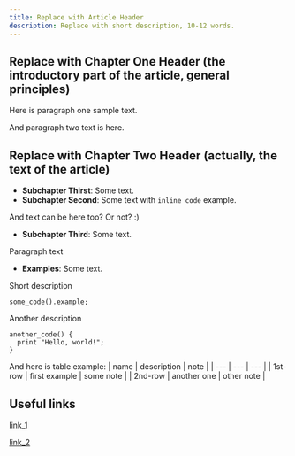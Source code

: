 ```yaml
---
title: Replace with Article Header
description: Replace with short description, 10-12 words.
---
```


## Replace with Chapter One Header (the introductory part of the article, general principles)

Here is paragraph one sample text.

And paragraph two text is here.

## Replace with Chapter Two Header (actually, the text of the article)

- **Subchapter Thirst**: Some text.
- **Subchapter Second**: Some text with `inline code` example.

And text can be here too? Or not? :)

- **Subchapter Third**: Some text.

Paragraph text

- **Examples**: Some text.

Short description
```
some_code().example;
```
Another description
```
another_code() {
  print "Hello, world!";
}
```
And here is table example:
| name | description | note | 
| --- | --- | --- |
| 1st-row | first example | some note |
| 2nd-row | another one | other note |

## Useful links

[link_1](https://openipc.org)

[link_2](https://openipc.org)


